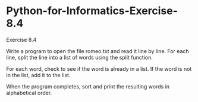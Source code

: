 # Python-for-Informatics-Exercise-8.4

Exercise 8.4

Write a program to open the file romeo.txt and read it line by line. For each line,
split the line into a list of words using the split function.

For each word, check to see if the word is already in a list. If the word is not in the
list, add it to the list.

When the program completes, sort and print the resulting words in alphabetical
order.
